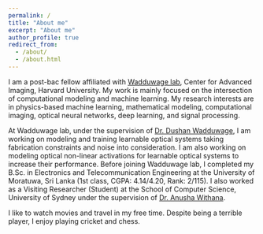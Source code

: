 ```yaml
---
permalink: /
title: "About me"
excerpt: "About me"
author_profile: true
redirect_from: 
  - /about/
  - /about.html
---
```


I am a post-bac fellow affiliated with [Wadduwage lab](https://www.wadduwagelab.com/), Center for Advanced Imaging, Harvard University. My work is mainly focused on the intersection of computational modeling and machine learning. My research interests are in physics-based machine learning, mathematical modeling, computational imaging, optical neural networks, deep learning, and signal processing.

At Wadduwage lab, under the supervision of [Dr. Dushan Wadduwage](https://centerforadvancedimaging.harvard.edu/people/dushan-wadduwage-phd), I am working on modeling and training learnable optical systems taking fabrication constraints and noise into consideration. I am also working on modeling optical non-linear activations for learnable optical systems to increase their performance. Before joining Wadduwage lab, I completed my B.Sc. in Electronics and Telecommunication Engineering at the University of Moratuwa, Sri Lanka (1st class, CGPA: 4.14/4.20, Rank: 2/115). I also worked as a Visiting Researcher (Student) at the School of Computer Science, University of Sydney under the supervision of [Dr. Anusha Withana](https://www.sydney.edu.au/engineering/about/our-people/academic-staff/anusha-withana.html). 

I like to watch movies and travel in my free time. Despite being a terrible player, I enjoy playing cricket and chess.
